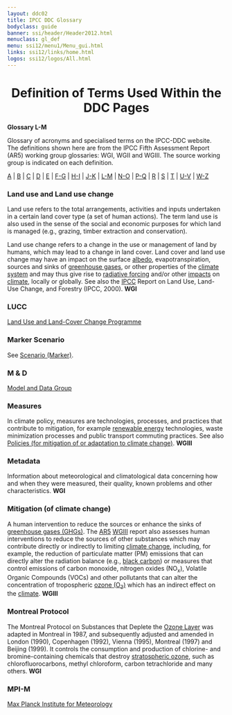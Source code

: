 ```yaml
---
layout: ddc02
title: IPCC DDC Glossary
bodyclass: guide
banner: ssi/header/Header2012.html
menuclass: gl_def
menu: ssi12/menu1/Menu_gui.html
links: ssi12/links/home.html
logos: ssi12/logos/All.html
---
```


<div id="content">

 <div id="pagetit">
   <h1 align="center">Definition of Terms Used Within the DDC Pages</h1>
 </div>
   <!-- End of Page Title Block -->
<p> <b>Glossary L-M</b></p>
<p> Glossary of acronyms and specialised terms on the IPCC-DDC website. <br> The definitions shown here are from the IPCC Fifth Assessment Report (AR5) working group glossaries: WGI, WGII and WGIII.  The source working group is indicated on each definition.
</p>
<p>
<a href="glossary_a.html">A</a>
| <a href="glossary_b.html">B</a>
| <a href="glossary_c.html">C</a>
| <a href="glossary_d.html">D</a>
| <a href="glossary_e.html">E</a>
| <a href="glossary_fg.html">F-G</a>
| <a href="glossary_hi.html">H-I</a>
| <a href="glossary_jk.html">J-K</a>
| <a href="glossary_lm.html">L-M</a>
| <a href="glossary_no.html">N-O</a>
| <a href="glossary_pq.html">P-Q</a>
| <a href="glossary_r.html">R</a>
| <a href="glossary_s.html">S</a>
| <a href="glossary_t.html">T</a>
| <a href="glossary_uv.html">U-V</a>
| <a href="glossary_wz.html">W-Z</a>

</p>
<p> 

<a name="landUse"></a><a name="landUseChange"></a>
<h3>Land use and Land use change</h3><p>Land use refers to the total arrangements, activities and inputs undertaken in a certain land cover type (a set of human actions). The term land use is also used in the sense of the social and economic purposes for which land is managed (e.g., grazing, timber extraction and conservation).</p>
<p>Land use change refers to a change in the use or management of land by humans, which may lead to a change in land cover. Land cover and land use change may have an impact on the surface <a href="glossary_a.html#albedo">albedo</a>, evapotranspiration, sources and sinks of <a href="glossary_fg.html#greenhouseGas">greenhouse gases</a>, or other properties of the <a href="glossary_c.html#climateSystem">climate system</a> and may thus give rise to <a href="glossary_r.html#radiativeForcing">radiative forcing</a> and/or other <a href="glossary_hi.html#impacts">impacts</a> on <a href="glossary_c.html#climate">climate</a>, locally or globally. See also the <a href="glossary_hi.html#ipcc">IPCC</a> Report on Land Use, Land-Use Change, and Forestry (IPCC, 2000). <b>WGI</b></p>
<a name="lucc"></a>
<h3>LUCC</h3><p><a href="http://www.igbp.net/researchprojects/pastprojects/landuseandcoverchange.4.1b8ae20512db692f2a680009062.html" target="_blank">Land Use and Land-Cover Change Programme </a></p>
<a name="markerScenario"></a>
<h3>Marker Scenario</h3><p> See <a href="glossary_s.html#scenarioMarker">Scenario (Marker)</a>.</p>
<a name="MnD"></a>
<h3>M &amp D </h3><p><a href="http://www.mad.zmaw.de" target="_blank">Model and Data Group </a></p>
<a name="measures"></a>
<h3>Measures</h3><p>In climate policy, measures are technologies, processes, and practices that contribute to mitigation, for example <a href="glossary_r.html#re">renewable energy</a> technologies, waste minimization processes and public transport commuting practices.  See also <a href="glossary_pq.html#policies">Policies (for mitigation of or adaptation to climate change)</a>. <b>WGIII</b></p>
<a name="metadata"></a>
<h3>Metadata</h3><p>Information about meteorological and climatological data concerning how and when they were measured, their quality, known problems and other characteristics. <b>WGI</b></p>
<a name="mitigation"></a>
<h3>Mitigation (of climate change)</h3><p>A human intervention to reduce the sources or enhance the sinks of <a href="glossary_fg.html#ghg">greenhouse gases (GHGs)</a>. The <a href="glossary_a.html#ar5">AR5</a> <a href="glossary_wz.html#wgiii">WGIII</a> report also assesses human interventions to reduce the sources of other substances which may contribute directly or indirectly to limiting <a href="glossary_c.html#climateChange">climate change</a>, including, for example, the reduction of particulate matter (PM) emissions that can directly alter the radiation balance (e.g., <a href="glossary_b.html#bc">black carbon</a>) or measures that control emissions of carbon monoxide, nitrogen oxides (NO<sub>x</sub>), Volatile Organic Compounds (VOCs) and other pollutants that can alter the concentration of tropospheric <a href="glossary_no.html#ozone">ozone (O<sub>3</sub>)</a> which has an indirect effect on the <a href="glossary_c.html#climate">climate</a>.  <b>WGIII</b></p>
<a name="montrealProtocol"></a>
<h3>Montreal Protocol</h3><p>The Montreal Protocol on Substances that Deplete the <a href="glossary_no.html#ozoneLayer">Ozone Layer</a> was adapted in Montreal in 1987, and subsequently adjusted and amended in London (1990), Copenhagen (1992), Vienna (1995), Montreal (1997) and Beijing (1999).  It controls the consumption and production of chlorine- and bromine-containing chemicals that destroy <a href="glossary_s.html#stratosphericOzone">stratospheric ozone</a>, such as chlorofluorocarbons, methyl chloroform, carbon tetrachloride and many others. <b>WGI</b></p>
<a name="mpim"></a>
<h3>MPI-M</h3><p> <a href="http://www.mpimet.mpg.de" target="_blank">Max Planck Institute for Meteorology</a></p>
</p>
 </div><!-- End demo -->

   
